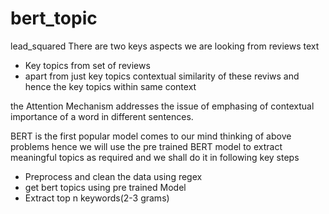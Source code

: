 # bert_topic
lead_squared
There are two keys aspects we are looking from reviews text

- Key topics from set of reviews
- apart from just key topics contextual similarity of these reviws and hence the key topics within same context


the Attention Mechanism addresses the issue of emphasing of contextual importance of a word in different sentences.

BERT is the first popular model comes to our mind thinking of above problems hence we will use the pre trained BERT model to extract meaningful topics as required and we shall do it in following key steps

- Preprocess and clean the data using regex
- get bert topics using pre trained Model
- Extract top n keywords(2-3 grams)
